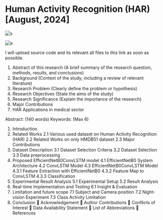 # Human Activity Recognition (HAR) [August, 2024]


![s](https://github.com/user-attachments/assets/7a9d2ff7-09e8-4fc4-85dd-2be709ce5664)


![a](https://github.com/user-attachments/assets/e97da897-428d-4659-91a4-33ecfa114dda)

I will upload source code and its relevant all files to this link as soon as possible. 
1.	Abstract of this research (A brief summary of the research question, methods, results, and conclusions)
2.	Background (Context of the study, including a review of relevant literature)
3.	Research Problem (Clearly define the problem or hypothesis)
4.	Research Objectives (State the aims of the study)
5.	Research Significance (Explain the importance of the research)
6.	Major Contributions
7.	HAR Applications in medical sector 



Abstract: (140 words)
Keywords: (Max 6)
1.	Introduction
2.	Related Works 
2.1 Various used dataset on Human Activity Recognition (HAR)
2.2 Related Works on only HMDB51 dataset
2.3 Major Contributions 
3.	Dataset Description 
3.1 Dataset Selection Criteria
3.2 Dataset Selection 
3.3 Data preprocessing
4.	Proposed EfficientNetB0ConvLSTM model 
4.1	EfficientNetB0 System Architecture
4.2 ConvLSTM Model
4.3 EfficientNetB0ConvLSTM Model
4.3.1	Feature Extraction with EfficientNetB0
4.3.2	Feature Map to ConvLSTM
4.3.3 	Classification
5.	Experimental Result Analysis
5.1 Experimental Setup 5.2 Result Analysis
6.	Real-time Implementation and Testing 
6.1	Insight & Evaluation
7.	Limitation and future scope
7.1	Subject and Camera position 
7.2	Night-vision Experiment
7.3	Class Activity Limitation
8.	Conclusion 
	Acknowledgement
	Author Contributions
	Conflicts of Interest
	Data Availability Statement
	List of Abbreviations
	References
